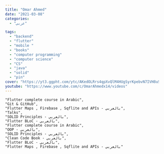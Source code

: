 ```yaml
---
title: "Omar Ahmed"
date: "2021-03-08"
categories:
  - "عربي"

tags:
  - "backend"
  - "flutter"
  - "mobile "
  - "books"
  - "computer programming"
  - "computer science"
  - "CS"
  - "java"
  - "solid"
  - "pin"
cover: "https://yt3.ggpht.com/ytc/AKedOLRrs4qpXvQlM4HUgSyrKpebvN7IVH8uSDNh6SKemA=s176-c-k-c0x00ffffff-no-rj"
youtube: "https://www.youtube.com/c/OmarAhmedx14/videos"
---
```


    "Flutter complete course in Arabic",
    "Git & GitHub",
    "Flutter Maps , Firebase , Sqflite and APIs - بالعربي",
    "Talks",
    "SOLID Principles - بالعربي",
    "Flutter BLoC - بالعربي",
    "Flutter complete course in Arabic",
    "OOP - بالعربي",
    "SOLID Principles - بالعربي",
    "Clean Code Book - بالعربي",
    "Flutter BLoC - بالعربي",
    "Flutter Maps , Firebase , Sqflite and APIs - بالعربي"